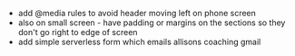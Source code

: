 - add @media rules to avoid header moving left on phone screen
- also on small screen - have padding or margins on the sections so they don't 
go right to edge of screen
- add simple serverless form which emails allisons coaching gmail
